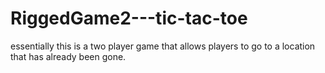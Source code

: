 # RiggedGame2---tic-tac-toe
essentially this is a two player game that allows players to go to a location that has already been gone. 
